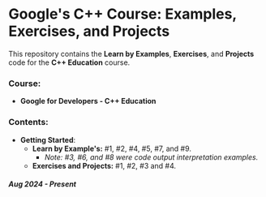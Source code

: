 # Google's C++ Course: Examples, Exercises, and Projects

This repository contains the **Learn by Examples**, **Exercises**, and **Projects** code for the **C++ Education** course.

### Course:
  - **Google for Developers - C++ Education**

### Contents:
  - **Getting Started**:
    - **Learn by Example's:** #1, #2, #4, #5, #7, and #9.
      - *Note: #3, #6, and #8 were code output interpretation examples.*
    - **Exercises and Projects:** #1, #2, #3 and #4.

##### *Aug 2024 - Present*
